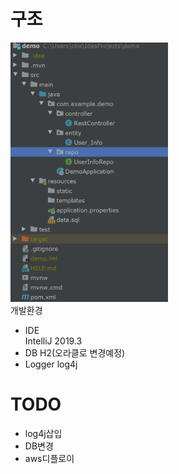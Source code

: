 # 구조
<div>
  <img src="구조.PNG" width="50%">
</div
  
# 개발환경
- IDE  
IntelliJ 2019.3  
- DB
H2(오라클로 변경예정)  
- Logger
log4j  

# TODO
- log4j삽입  
- DB변경
- aws디플로이
